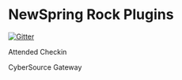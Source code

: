 NewSpring Rock Plugins
=======

[![Gitter](https://badges.gitter.im/Join%20Chat.svg)](https://gitter.im/NewSpring/Rock-Plugins?utm_source=badge&utm_medium=badge&utm_campaign=pr-badge&utm_content=badge)

Attended Checkin

CyberSource Gateway
